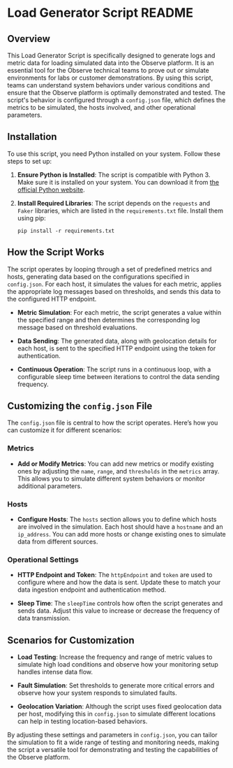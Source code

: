 # Load Generator Script README

## Overview
This Load Generator Script is specifically designed to generate logs and metric data for loading simulated data into the Observe platform. It is an essential tool for the Observe technical teams to prove out or simulate environments for labs or customer demonstrations. By using this script, teams can understand system behaviors under various conditions and ensure that the Observe platform is optimally demonstrated and tested. The script's behavior is configured through a `config.json` file, which defines the metrics to be simulated, the hosts involved, and other operational parameters.

## Installation
To use this script, you need Python installed on your system. Follow these steps to set up:

1. **Ensure Python is Installed**: The script is compatible with Python 3. Make sure it is installed on your system. You can download it from [the official Python website](https://www.python.org/downloads/).

2. **Install Required Libraries**: The script depends on the `requests` and `Faker` libraries, which are listed in the `requirements.txt` file. Install them using pip:
   ```
   pip install -r requirements.txt
   ```

## How the Script Works
The script operates by looping through a set of predefined metrics and hosts, generating data based on the configurations specified in `config.json`. For each host, it simulates the values for each metric, applies the appropriate log messages based on thresholds, and sends this data to the configured HTTP endpoint.

- **Metric Simulation**: For each metric, the script generates a value within the specified range and then determines the corresponding log message based on threshold evaluations.

- **Data Sending**: The generated data, along with geolocation details for each host, is sent to the specified HTTP endpoint using the token for authentication.

- **Continuous Operation**: The script runs in a continuous loop, with a configurable sleep time between iterations to control the data sending frequency.

## Customizing the `config.json` File
The `config.json` file is central to how the script operates. Here’s how you can customize it for different scenarios:

### Metrics
- **Add or Modify Metrics**: You can add new metrics or modify existing ones by adjusting the `name`, `range`, and `thresholds` in the `metrics` array. This allows you to simulate different system behaviors or monitor additional parameters.

### Hosts
- **Configure Hosts**: The `hosts` section allows you to define which hosts are involved in the simulation. Each host should have a `hostname` and an `ip_address`. You can add more hosts or change existing ones to simulate data from different sources.

### Operational Settings
- **HTTP Endpoint and Token**: The `httpEndpoint` and `token` are used to configure where and how the data is sent. Update these to match your data ingestion endpoint and authentication method.

- **Sleep Time**: The `sleepTime` controls how often the script generates and sends data. Adjust this value to increase or decrease the frequency of data transmission.

## Scenarios for Customization
- **Load Testing**: Increase the frequency and range of metric values to simulate high load conditions and observe how your monitoring setup handles intense data flow.

- **Fault Simulation**: Set thresholds to generate more critical errors and observe how your system responds to simulated faults.

- **Geolocation Variation**: Although the script uses fixed geolocation data per host, modifying this in `config.json` to simulate different locations can help in testing location-based behaviors.

By adjusting these settings and parameters in `config.json`, you can tailor the simulation to fit a wide range of testing and monitoring needs, making the script a versatile tool for demonstrating and testing the capabilities of the Observe platform.
